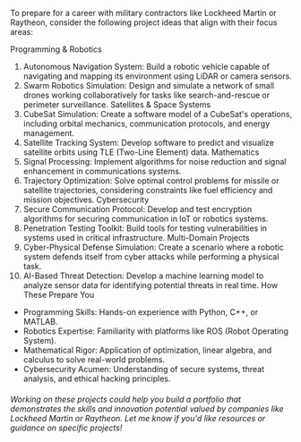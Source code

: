 To prepare for a career with military contractors like Lockheed Martin or Raytheon, consider the following project ideas that align with their focus areas:

Programming & Robotics
1. Autonomous Navigation System: Build a robotic vehicle capable of navigating and mapping its environment using LiDAR or camera sensors.
2. Swarm Robotics Simulation: Design and simulate a network of small drones working collaboratively for tasks like search-and-rescue or perimeter surveillance.
Satellites & Space Systems
3. CubeSat Simulation: Create a software model of a CubeSat's operations, including orbital mechanics, communication protocols, and energy management.
4. Satellite Tracking System: Develop software to predict and visualize satellite orbits using TLE (Two-Line Element) data.
Mathematics
5. Signal Processing: Implement algorithms for noise reduction and signal enhancement in communications systems.
6. Trajectory Optimization: Solve optimal control problems for missile or satellite trajectories, considering constraints like fuel efficiency and mission objectives.
Cybersecurity
7. Secure Communication Protocol: Develop and test encryption algorithms for securing communication in IoT or robotics systems.
8. Penetration Testing Toolkit: Build tools for testing vulnerabilities in systems used in critical infrastructure.
Multi-Domain Projects
9. Cyber-Physical Defense Simulation: Create a scenario where a robotic system defends itself from cyber attacks while performing a physical task.
10. AI-Based Threat Detection: Develop a machine learning model to analyze sensor data for identifying potential threats in real time.
How These Prepare You
* Programming Skills: Hands-on experience with Python, C++, or MATLAB.
* Robotics Expertise: Familiarity with platforms like ROS (Robot Operating System).
* Mathematical Rigor: Application of optimization, linear algebra, and calculus to solve real-world problems.
* Cybersecurity Acumen: Understanding of secure systems, threat analysis, and ethical hacking principles.


###### Working on these projects could help you build a portfolio that demonstrates the skills and innovation potential valued by companies like Lockheed Martin or Raytheon. Let me know if you'd like resources or guidance on specific projects!